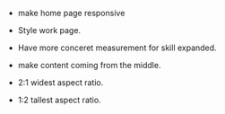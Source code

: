 - make home page responsive
- Style work page.
- Have more conceret measurement for skill expanded.


- make content coming from the middle.
- 2:1 widest aspect ratio.
- 1:2 tallest aspect ratio.
